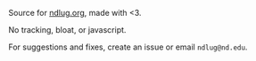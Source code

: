 Source for [ndlug.org](https://ndlug.org), made with <3.

No tracking, bloat, or javascript.

For suggestions and fixes, create an issue or email `ndlug@nd.edu`.
